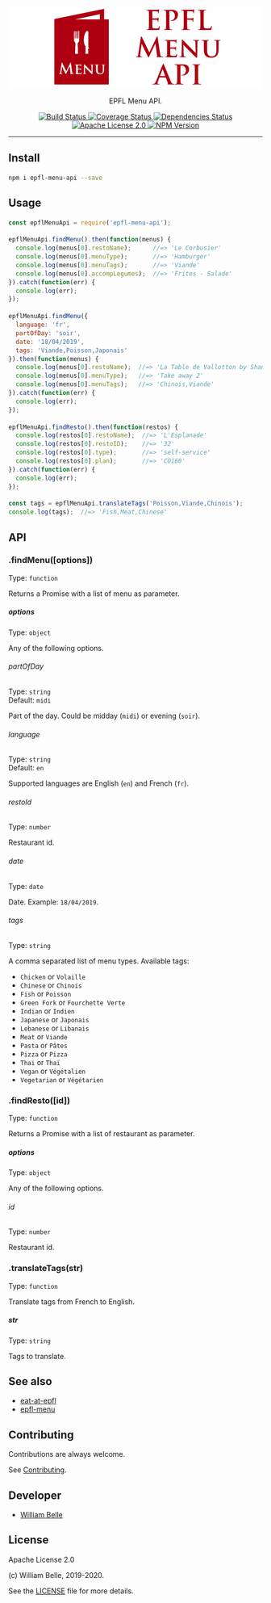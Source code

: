 <p align="center">
  <img alt="EPFL Menu API" src="https://raw.githubusercontent.com/innovativeinnovation/epfl-menu-api/master/docs/readme/readme-logo.png">
</p>

<p align="center">
  EPFL Menu API.
</p>

<p align="center">
  <a href="https://github.com/innovativeinnovation/epfl-menu-api/actions">
    <img alt="Build Status" src="https://github.com/innovativeinnovation/epfl-menu-api/workflows/Build/badge.svg?branch=master">
  </a>
  <a href="https://coveralls.io/github/innovativeinnovation/epfl-menu-api?branch=master">
    <img alt="Coverage Status" src="https://coveralls.io/repos/github/innovativeinnovation/epfl-menu-api/badge.svg?branch=master"/>
  </a>
  <a href="https://david-dm.org/innovativeinnovation/epfl-menu-api">
    <img alt="Dependencies Status" src="https://david-dm.org/innovativeinnovation/epfl-menu-api/status.svg"/>
  </a>
  <a href="https://raw.githubusercontent.com/innovativeinnovation/epfl-menu-api/master/LICENSE">
    <img alt="Apache License 2.0" src="https://img.shields.io/badge/license-Apache%202.0-blue.svg">
  </a>
  <a href='https://www.npmjs.com/package/epfl-menu-api'>
    <img alt="NPM Version" src="https://img.shields.io/npm/v/epfl-menu-api.svg" />
  </a>
</p>

---

Install
-------

```bash
npm i epfl-menu-api --save
```

Usage
-----

```javascript
const epflMenuApi = require('epfl-menu-api');

epflMenuApi.findMenu().then(function(menus) {
  console.log(menus[0].restoName);      //=> 'Le Corbusier'
  console.log(menus[0].menuType);       //=> 'Hamburger'
  console.log(menus[0].menuTags);       //=> 'Viande'
  console.log(menus[0].accompLegumes);  //=> 'Frites - Salade'
}).catch(function(err) {
  console.log(err);
});

epflMenuApi.findMenu({
  language: 'fr',
  partOfDay: 'soir',
  date: '18/04/2019',
  tags: 'Viande,Poisson,Japonais'
}).then(function(menus) {
  console.log(menus[0].restoName);  //=> 'La Table de Vallotton by Shangri-La'
  console.log(menus[0].menuType);   //=> 'Take away 2'
  console.log(menus[0].menuTags);   //=> 'Chinois,Viande'
}).catch(function(err) {
  console.log(err);
});

epflMenuApi.findResto().then(function(restos) {
  console.log(restos[0].restoName);  //=> 'L'Esplanade'
  console.log(restos[0].restoID);    //=> '32'
  console.log(restos[0].type);       //=> 'self-service'
  console.log(restos[0].plan);       //=> 'CO160'
}).catch(function(err) {
  console.log(err);
});

const tags = epflMenuApi.translateTags('Poisson,Viande,Chinois');
console.log(tags);  //=> 'Fish,Meat,Chinese'
```

API
---

### .findMenu([options])

Type: `function`

Returns a Promise with a list of menu as parameter.

##### options

Type: `object`

Any of the following options.

###### partOfDay

Type: `string`  
Default: `midi`

Part of the day. Could be midday (`midi`) or evening (`soir`).

###### language

Type: `string`  
Default: `en`

Supported languages are English (`en`) and French (`fr`).

###### restoId

Type: `number`

Restaurant id.

###### date

Type: `date`

Date. Example: `18/04/2019`.

###### tags

Type: `string`

A comma separated list of menu types. Available tags:

* `Chicken` or `Volaille`
* `Chinese` or `Chinois`
* `Fish` or `Poisson`
* `Green Fork` or `Fourchette Verte`
* `Indian` or `Indien`
* `Japanese` or `Japonais`
* `Lebanese` or `Libanais`
* `Meat` or `Viande`
* `Pasta` or `Pâtes`
* `Pizza` or `Pizza`
* `Thai` or `Thaï`
* `Vegan` or `Végétalien`
* `Vegetarian` or `Végétarien`

### .findResto([id])

Type: `function`

Returns a Promise with a list of restaurant as parameter.

##### options

Type: `object`

Any of the following options.

###### id

Type: `number`

Restaurant id.

### .translateTags(str)

Type: `function`

Translate tags from French to English.

##### str

Type: `string`

Tags to translate.

See also
--------

* [eat-at-epfl](https://github.com/innovativeinnovation/eat-at-epfl)
* [epfl-menu](https://github.com/gcmalloc/epfl-menu)

Contributing
------------

Contributions are always welcome.

See [Contributing](CONTRIBUTING.md).

Developer
---------

  * [William Belle](https://github.com/williambelle)

License
-------

Apache License 2.0

(c) William Belle, 2019-2020.

See the [LICENSE](LICENSE) file for more details.
